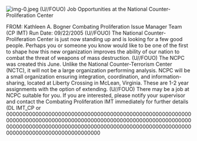 ![img-0.jpeg](img-0.jpeg)
(U//FOUO) Job Opportunities at the National Counter-Proliferation Center

FROM: Kathleen A. Bogner
Combating Proliferation Issue Manager Team (CP IMT)
Run Date: 09/22/2005
(U//FOUO) The National Counter-Proliferation Center is just now standing up and is looking for a few good people. Perhaps you or someone you know would like to be one of the first to shape how this new organization improves the ability of our nation to combat the threat of weapons of mass destruction.
(U//FOUO) The NCPC was created this June. Unlike the National Counter-Terrorism Center (NCTC), it will not be a large organization performing analysis. NCPC will be a small organization ensuring integration, coordination, and information-sharing, located at Liberty Crossing in McLean, Virginia. These are 1-2 year assignments with the option of extending.
(U//FOUO) There may be a job at NCPC suitable for you. If you are interested, please notify your supervisor and contact the Combating Proliferation IMT immediately for further details (DL IMT_CP or 00000000000000000000000000000000000000000000000000000000000000000000000000000000000000000000000000000000000000000000000000000000000000000000000000000000000000000000000000000000000000000000000000000000
